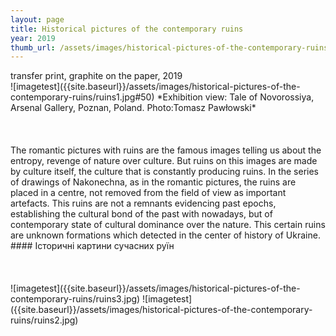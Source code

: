 ```yaml
---
layout: page
title: Historical pictures of the contemporary ruins
year: 2019
thumb_url: /assets/images/historical-pictures-of-the-contemporary-ruins/ruins3.jpg
---
```


<section markdown="1" class="EN">
transfer print, graphite on the paper, 2019
<br>
![imagetest]({{site.baseurl}}/assets/images/historical-pictures-of-the-contemporary-ruins/ruins1.jpg#50)
*Exhibition view: Tale of Novorossiya, Arsenal Gallery, Poznan, Poland. Photo:Tomasz Pawłowski*
<br><br>
<br><br>
The romantic pictures with ruins are the famous images telling us
about the entropy, revenge of nature over culture. But ruins on this
images are made by culture itself, the culture that is constantly
producing ruins.
In the series of drawings of Nakonechna, as in the romantic pictures,
the ruins are placed in a centre, not removed from the field of view
as important artefacts. This ruins are not a remnants evidencing past
epochs, establishing the cultural bond of the past with nowadays, but
of contemporary state of cultural dominance over the nature. This
certain ruins are unknown formations which detected in the center of
history of Ukraine.
</section>

<section markdown="1" class="UKR">
#### Історичні картини сучасних руїн
<br><br>
<br><br>
![imagetest]({{site.baseurl}}/assets/images/historical-pictures-of-the-contemporary-ruins/ruins3.jpg)
![imagetest]({{site.baseurl}}/assets/images/historical-pictures-of-the-contemporary-ruins/ruins2.jpg)
</section>